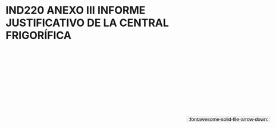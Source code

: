 
# IND220 ANEXO III INFORME JUSTIFICATIVO DE LA CENTRAL FRIGORÍFICA

<a href='../IND220 ANEXO III INFORME JUSTIFICATIVO DE LA CENTRAL FRIGORÍFICA.pdf' download>
<button class='md-button -primary' 
id='download-btn' style="position: fixed; top: 10%; right: 20px; 
        transform: translateY(-50%); z-index: 1000;  border: none; ">
:fontawesome-solid-file-arrow-down: 
</button>
</a>

<div 
    id='../IND220 ANEXO III INFORME JUSTIFICATIVO DE LA CENTRAL FRIGORÍFICA.pdf' 
    data-pdf-url='../IND220 ANEXO III INFORME JUSTIFICATIVO DE LA CENTRAL FRIGORÍFICA.pdf'
    style=' width: 100%; height: auto;overflow: auto;'>
</div>

